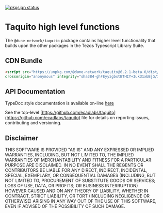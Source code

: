 [![pkgsign status](https://us-central1-pkgsign.cloudfunctions.net/pkgsign-badge?name=@dune-network/taquito&expectedIdentity=%40jevonearth)](https://github.com/RedpointGames/pkgsign)

# Taquito high level functions

The `@dune-network/taquito` package contains higher level functionality that builds upon the other packages in the Tezos Typescript Library Suite.

## CDN Bundle

```html
<script src="https://unpkg.com/@dune-network/taquito@6.2.1-beta.0/dist/taquito.min.js"
crossorigin="anonymous" integrity="sha384-ghFEyy5gbxtBTHIY+3uk31xbBjG/Im5UN3E1go5lZ4NfCG3DjXQ32USzwGBKL5LR"></script>
```

## API Documentation

TypeDoc style documentation is available on-line [here](https://tezostaquito.io/typedoc/modules/_taquito_taquito.html)

See the top-level [https://github.com/ecadlabs/taquito](https://github.com/ecadlabs/taquito) file for details on reporting issues, contributing and versioning.

## Disclaimer

THIS SOFTWARE IS PROVIDED "AS IS" AND ANY EXPRESSED OR IMPLIED WARRANTIES, INCLUDING, BUT NOT LIMITED TO, THE IMPLIED WARRANTIES OF MERCHANTABILITY AND FITNESS FOR A PARTICULAR PURPOSE ARE DISCLAIMED. IN NO EVENT SHALL THE REGENTS OR CONTRIBUTORS BE LIABLE FOR ANY DIRECT, INDIRECT, INCIDENTAL, SPECIAL, EXEMPLARY, OR CONSEQUENTIAL DAMAGES (INCLUDING, BUT NOT LIMITED TO, PROCUREMENT OF SUBSTITUTE GOODS OR SERVICES; LOSS OF USE, DATA, OR PROFITS; OR BUSINESS INTERRUPTION) HOWEVER CAUSED AND ON ANY THEORY OF LIABILITY, WHETHER IN CONTRACT, STRICT LIABILITY, OR TORT (INCLUDING NEGLIGENCE OR OTHERWISE) ARISING IN ANY WAY OUT OF THE USE OF THIS SOFTWARE, EVEN IF ADVISED OF THE POSSIBILITY OF SUCH DAMAGE.

